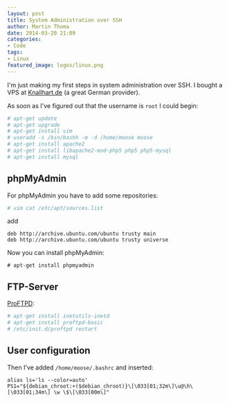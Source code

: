 ```yaml
---
layout: post
title: System Administration over SSH
author: Martin Thoma
date: 2014-03-20 21:09
categories:
- Code
tags:
- Linux
featured_image: logos/linux.png
---
```


I'm just making my first steps in system administration over SSH. I bought a
VPS at [Knallhart.de](http://knallhart.de/) (a great German provider).

As soon as I've figured out that the username is `root` I could begin:

```bash
# apt-get update
# apt-get upgrade
# apt-get install vim
# useradd -s /bin/bashh -m -d /home/moose moose
# apt-get install apache2
# apt-get install libapache2-mod-php5 php5 php5-mysql
# apt-get install mysql
```

## phpMyAdmin

For phpMyAdmin you have to add some repositories:

```bash
# vim cat /etc/apt/sources.list
```

add

```text
deb http://archive.ubuntu.com/ubuntu trusty main
deb http://archive.ubuntu.com/ubuntu trusty universe
```

Now you can install phpMyAdmin:

```
# apt-get install phpmyadmin
```

## FTP-Server

[ProFTPD](http://wiki.ubuntuusers.de/ProFTPD):

```bash
# apt-get install inetutils-inetd
# apt-get install proftpd-basic
# /etc/init.d/proftpd restart
```

## User configuration

Then I've added `/home/moose/.bashrc` and inserted:

```text
alias ls='ls --color=auto'
PS1="${debian_chroot:+($debian_chroot)}\[\033[01;32m\]\u@\h\[\033[01;34m\] \w \$\[\033[00m\]"
```

